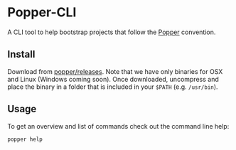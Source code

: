 # Popper-CLI

A CLI tool to help bootstrap projects that follow the 
[Popper](https://github.com/systemslab/popper) convention.

## Install

Download from 
[popper/releases](https://github.com/systemslab/popper/releases). Note 
that we have only binaries for OSX and Linux (Windows coming soon). 
Once downloaded, uncompress and place the binary in a folder that is 
included in your `$PATH` (e.g. `/usr/bin`).

## Usage

To get an overview and list of commands check out the command line 
help:

```bash
popper help
```
